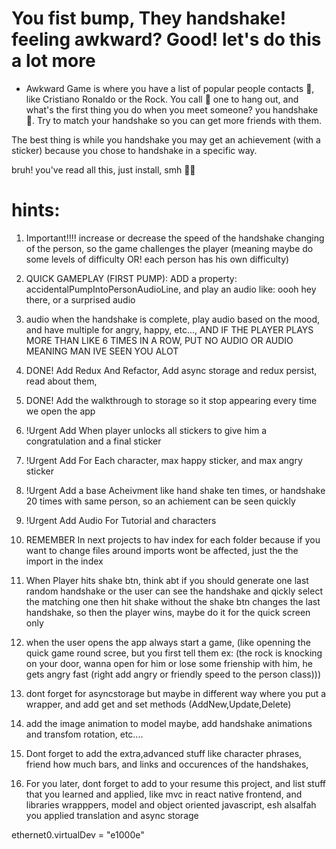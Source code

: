 # You fist bump, They handshake! feeling awkward? Good! let's do this a lot more

- Awkward Game is where you have a list of popular people contacts 📒, like Cristiano Ronaldo or the Rock. You call 📱 one to hang out, and what's the first thing you do when you meet someone? you handshake 🤝. Try to match your handshake so you can get more friends with them.

The best thing is while you handshake you may get an achievement (with a sticker) because you chose to handshake in a specific way.

bruh! you've read all this, just install, smh 🤦‍♂️

# hints:

1. Important!!!! increase or decrease the speed of the handshake changing of the person, so the game challenges the player (meaning maybe do some levels of difficulty OR! each person has his own difficulty)

1. QUICK GAMEPLAY (FIRST PUMP): ADD a property: accidentalPumpIntoPersonAudioLine, and play an audio like: oooh hey there, or a surprised audio
1. audio when the handshake is complete, play audio based on the mood, and have multiple for angry, happy, etc..., AND IF THE PLAYER PLAYS MORE THAN LIKE 6 TIMES IN A ROW, PUT NO AUDIO OR AUDIO MEANING MAN IVE SEEN YOU ALOT

1. DONE! Add Redux And Refactor, Add async storage and redux persist, read about them,
1. DONE! Add the walkthrough to storage so it stop appearing every time we open the app

1. !Urgent Add When player unlocks all stickers to give him a congratulation and a final sticker
1. !Urgent Add For Each character, max happy sticker, and max angry sticker
1. !Urgent Add a base Acheivment like hand shake ten times, or handshake 20 times with same person, so an achiement can be seen quickly
1. !Urgent Add Audio For Tutorial and characters

1. REMEMBER In next projects to hav index for each folder because if you want to change files around imports wont be affected, just the the import in the index

1. When Player hits shake btn, think abt if you should generate one last random handshake or the user can see the handshake and qickly select the matching one then hit shake without the shake btn changes the last handshake, so then the player wins, maybe do it for the quick screen only

1. when the user opens the app always start a game, (like openning the quick game round scree, but you first tell them ex: (the rock is knocking on your door, wanna open for him or lose some frienship with him, he gets angry fast (right add angry or friendly speed to the person class)))
1. dont forget for asyncstorage but maybe in different way where you put a wrapper, and add get and set methods (AddNew,Update,Delete)
1. add the image animation to model maybe, add handshake animations and transfom rotation, etc....
1. Dont forget to add the extra,advanced stuff like character phrases, friend how much bars, and links and occurences of the handshakes,
1. For you later, dont forget to add to your resume this project, and list stuff that you learned and applied, like mvc in react native frontend, and libraries wrapppers, model and object oriented javascript, esh alsalfah you applied translation and async storage

ethernet0.virtualDev = "e1000e"

